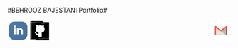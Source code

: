 #BEHROOZ BAJESTANI Portfolio# 

<a href="https://www.linkedin.com/in/bmoradi/">
    <img src="../images/linked+linkedin+logo+social+icon-1320191784782940875_48.png" width="48" height="48" align="left">
</a>
<a href="https://github.com/behroozmrd47">
    <img src="../images/github+social+icon-1320166246618927423_48.png" width="48" height="48" align="center">
</a>
<a href="mailto:behrooz.mrd47@gmail.com">
    <img src="../images/email+gmail+mail+service+mailing+online+service+icon-1320194987766966945_48.png" width="48" height="48" align="right">
</a>

